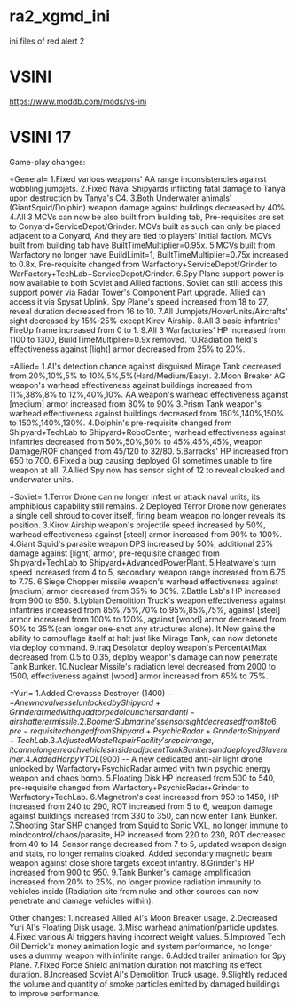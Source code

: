 # ra2_xgmd_ini
ini files of red alert 2

# VSINI
https://www.moddb.com/mods/vs-ini

# VSINI 17
Game-play changes:

=General=
1.Fixed various weapons' AA range inconsistencies against wobbling jumpjets.
2.Fixed Naval Shipyards inflicting fatal damage to Tanya upon destruction by Tanya's C4.
3.Both Underwater animals' (GiantSquid/Dolphin) weapon damage against buildings decreased by 40%.
4.All 3 MCVs can now be also built from building tab, Pre-requisites are set to Conyard+ServiceDepot/Grinder. MCVs built as such can only be placed adjacent to a Conyard, And they are tied to players' initial faction. MCVs built from building tab have BuiltTimeMultiplier=0.95x.
5.MCVs built from Warfactory no longer have BuildLimit=1, BuiltTimeMultiplier=0.75x increased to 0.8x, Pre-requisite changed from Warfactory+ServiceDepot/Grinder to WarFactory+TechLab+ServiceDepot/Grinder.
6.Spy Plane support power is now available to both Soviet and Allied factions. Soviet can still access this support power via Radar Tower's Component Part upgrade. Allied can access it via Spysat Uplink. Spy Plane's speed increased from 18 to 27, reveal duration decreased from 16 to 10.
7.All Jumpjets/HoverUnits/Aircrafts' sight decreased by 15%-25% except Kirov Airship.
8.All 3 basic infantries' FireUp frame increased from 0 to 1.
9.All 3 Warfactories' HP increased from 1100 to 1300, BuildTimeMultiplier=0.9x removed.
10.Radiation field's effectiveness against [light] armor decreased from 25% to 20%.

=Allied=
1.AI's detection chance against disguised Mirage Tank decreased from 20%,10%,5% to 10%,5%,5%(Hard/Medium/Easy).
2.Moon Breaker AG weapon's warhead effectiveness against buildings increased from 11%,38%,8% to 12%,40%,10%. AA weapon's warhead effectiveness against [medium] armor increased from 80% to 90%
3.Prism Tank weapon's warhead effectiveness against buildings decreased from 160%,140%,150% to 150%,140%,130%.
4.Dolphin's pre-requisite changed from Shipyard+TechLab to Shipyard+RoboCenter, warhead effectiveness against infantries decreased from 50%,50%,50% to 45%,45%,45%, weapon Damage/ROF changed from 45/120 to 32/80.
5.Barracks' HP increased from 650 to 700.
6.Fixed a bug causing deployed GI sometimes unable to fire weapon at all.
7.Allied Spy now has sensor sight of 12 to reveal cloaked and underwater units.

=Soviet=
1.Terror Drone can no longer infest or attack naval units, its amphibious capability still remains.
2.Deployed Terror Drone now generates a single cell shroud to cover itself, firing beam weapon no longer reveals its position.
3.Kirov Airship weapon's projectile speed increased by 50%, warhead effectiveness against [steel] armor increased from 90% to 100%.
4.Giant Squid's parasite weapon DPS increased by 50%, additional 25% damage against [light] armor, pre-requisite changed from Shipyard+TechLab to Shipyard+AdvancedPowerPlant.
5.Heatwave's turn speed increased from 4 to 5, secondary weapon range increased from 6.75 to 7.75.
6.Siege Chopper missile weapon's warhead effectiveness against [medium] armor decreased from 35% to 30%.
7.Battle Lab's HP increased from 900 to 950.
8.Lybian Demolition Truck's weapon effectiveness against infantries increased from 85%,75%,70% to 95%,85%,75%, against [steel] armor increased from 100% to 120%, against [wood] armor decreased from 50% to 35%(can longer one-shot any structures alone). It Now gains the ability to camouflage itself at halt just like Mirage Tank, can now detonate via deploy command.
9.Iraq Desolator deploy weapon's PercentAtMax decreased from 0.5 to 0.35, deploy weapon's damage can now penetrate Tank Bunker.
10.Nuclear Missile's radiation level decreased from 2000 to 1500, effectiveness against [wood] armor increased from 65% to 75%.

=Yuri=
1.Added Crevasse Destroyer ($1400) -- A new naval vessel unlocked by Shipyard+Grinder armed with quad torpedo launchers and anti-air shatterer missile.
2.Boomer Submarine's sensor sight decreased from 8 to 6, pre-requisite changed from Shipyard+PsychicRadar+Grinder to Shipyard+TechLab.
3.Adjusted Waste Repair Facility's repair range, it can no longer reach vehicles inside adjacent Tank Bunkers and deployed Slaveminer.
4.Added Harpy VTOL ($900) -- A new dedicated anti-air light drone unlocked by Warfactory+PsychicRadar armed with twin psychic energy weapon and chaos bomb.
5.Floating Disk HP increased from 500 to 540, pre-requisite changed from Warfactory+PsychicRadar+Grinder to Warfactory+TechLab.
6.Magnetron's cost increased from 950 to 1450, HP increased from 240 to 290, ROT increased from 5 to 6, weapon damage against buildings increased from 330 to 350, can now enter Tank Bunker.
7.Shooting Star SHP changed from Squid to Sonic VXL, no longer immune to mindcontrol/chaos/parasite, HP increased from 220 to 230, ROT decreased from 40 to 14, Sensor range decreased from 7 to 5, updated weapon design and stats, no longer remains cloaked. Added secondary magnetic beam weapon against close shore targets except infantry.
8.Grinder's HP increased from 900 to 950.
9.Tank Bunker's damage amplification increased from 20% to 25%, no longer provide radiation immunity to vehicles inside (Radiation site from nuke and other sources can now penetrate and damage vehicles within).

Other changes:
1.Increased Allied AI's Moon Breaker usage.
2.Decreased Yuri AI's Floating Disk usage.
3.Misc warhead animation/particle updates.
4.Fixed various AI triggers having incorrect weight values.
5.Improved Tech Oil Derrick's money animation logic and system performance, no longer uses a dummy weapon with infinite range.
6.Added trailer animation for Spy Plane.
7.Fixed Force Shield animation duration not matching its effect duration.
8.Increased Soviet AI's Demolition Truck usage.
9.Slightly reduced the volume and quantity of smoke particles emitted by damaged buildings to improve performance.